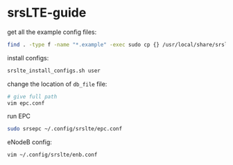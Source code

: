 # srsLTE-guide

get all the example config files:
```bash
find . -type f -name "*.example" -exec sudo cp {} /usr/local/share/srslte/ \;
```

install configs:
```bash
srslte_install_configs.sh user
```

change the location of `db_file` file:
```bash
# give full path
vim epc.conf
```

run EPC
```bash
sudo srsepc ~/.config/srslte/epc.conf
```

eNodeB config:
```bash
vim ~/.config/srslte/enb.conf
```
